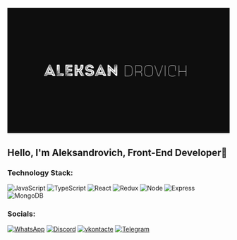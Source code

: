 [![Header](https://github.com/Pavel-Aleksandrovich-1/Pavel-Aleksandrovich-1/blob/main/assets/alefsandrovich%20(1).png)](https://drive.google.com/file/d/1xhq04QsyB_n3D8qo5OZcjCDKYcCkiKdo/view?usp=drive_link)

## Hello, I'm Aleksandrovich, Front-End Developer🎩

### Technology Stack:
![JavaScript](https://img.shields.io/badge/-JavaScript-090909?style=for-the-badge&logo=JavaScript&logoColor=#0E0E0E)
![TypeScript](https://img.shields.io/badge/-TypeScript-090909?style=for-the-badge&logo=TypeScript&logoColor=#0E0E0E)
![React](https://img.shields.io/badge/-REACT-090909?style=for-the-badge&logo=REACT&logoColor=#0E0E0E)
![Redux](https://img.shields.io/badge/-Redux-090909?style=for-the-badge&logo=Redux&logoColor=#0E0E0E)
![Node](https://img.shields.io/badge/-Node-090909?style=for-the-badge&logo=Node.js&logoColor=#0E0E0E)
![Express](https://img.shields.io/badge/-Express-090909?style=for-the-badge&logo=Express&logoColor=#0E0E0E)
![MongoDB](https://img.shields.io/badge/-MongoDB-090909?style=for-the-badge&logo=MongoDB&logoColor=#0E0E0E)
### Socials:
[![WhatsApp](https://img.shields.io/badge/-WhatsApp-090909?style=for-the-badge&logo=WhatsApp&logoColor=47C357)]( https://wa.me/79831625959)
[![Discord](https://img.shields.io/badge/-Discord-090909?style=for-the-badge&logo=Discord&logoColor=5562EA)](https://discord.com/channels/@Pavel-Aleksandrovich#2726)
[![vkontacte](https://img.shields.io/badge/-vkontacte-090909?style=for-the-badge&logo=vk&logoColor=4388ED)](https://vk.com/development_web_1)
[![Telegram](https://img.shields.io/badge/-Telegram-090909?style=for-the-badge&logo=Telegram&logoColor=119FE0)](https://t.me/pavel_aleksandrovich_8)
